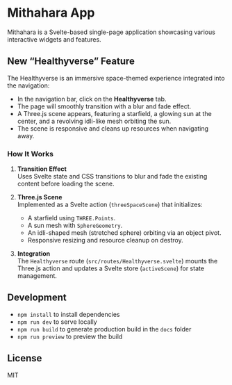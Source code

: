# Mithahara App

Mithahara is a Svelte-based single-page application showcasing various interactive widgets and features. 

## New “Healthyverse” Feature

The Healthyverse is an immersive space-themed experience integrated into the navigation:

- In the navigation bar, click on the **Healthyverse** tab.
- The page will smoothly transition with a blur and fade effect.
- A Three.js scene appears, featuring a starfield, a glowing sun at the center, and a revolving idli-like mesh orbiting the sun.
- The scene is responsive and cleans up resources when navigating away.

### How It Works

1. **Transition Effect**  
   Uses Svelte state and CSS transitions to blur and fade the existing content before loading the scene.

2. **Three.js Scene**  
   Implemented as a Svelte action (`threeSpaceScene`) that initializes:
   - A starfield using `THREE.Points`.
   - A sun mesh with `SphereGeometry`.
   - An idli-shaped mesh (stretched sphere) orbiting via an object pivot.
   - Responsive resizing and resource cleanup on destroy.

3. **Integration**  
   The `Healthyverse` route (`src/routes/Healthyverse.svelte`) mounts the Three.js action and updates a Svelte store (`activeScene`) for state management.

## Development

- `npm install` to install dependencies  
- `npm run dev` to serve locally  
- `npm run build` to generate production build in the `docs` folder  
- `npm run preview` to preview the build

## License

MIT